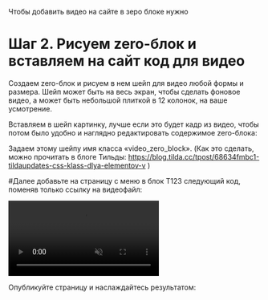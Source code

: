 Чтобы добавить видео на сайте в зеро блоке нужно


# Шаг 2. Рисуем zero-блок и вставляем на сайт код для видео
Создаем zero-блок и рисуем в нем шейп для видео любой формы и размера. Шейп может быть на весь экран, чтобы сделать фоновое видео, а может быть небольшой плиткой в 12 колонок, на ваше усмотрение.

Вставляем в шейп картинку, лучше если это будет кадр из видео, чтобы потом было удобно и наглядно редактировать содержимое zero-блока:

Задаем этому шейпу имя класса «video_zero_block». (Как это сделать, можно прочитать в блоге Тильды: https://blog.tilda.cc/tpost/68634fmbc1-tildaupdates-css-klass-dlya-elementov-v )



#Далее добавьте на страницу с меню в блок T123 следующий код, поменяв только ссылку на видеофайл:
<!--Видео на сайт-->
<video preload="auto" class="video_source_block" playsinline autoplay loop muted>
    <!--Укажите здесь свою ссылку на видеофайл-->
    <source src="https://khudova.ru/swiftdesign/video/opening-a-laptop.mp4">
</video>

<script>
    $(document).ready(function(){
    $('.video_source_block').appendTo('.video_zero_block div');
});
</script>

<style>
.video_zero_block {
  overflow: hidden; /*Сотрите это свойство, если у вас включен автоскейл*/
}
.video_zero_block .tn-atom {
    background-image: none !important;
    background-color: transparent !important;
}
.video_zero_block video {
    object-fit: cover;
    width:100%;
    height: 100%;
    position: absolute;
    top: 0;
    left: 0;
    border-radius: 10px; /*Радиус скругления углов у видео*/
}
</style>
Опубликуйте страницу и наслаждайтесь результатом:
